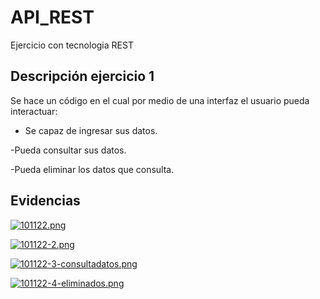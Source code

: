 # API_REST
Ejercicio con tecnologia REST


## Descripción ejercicio 1


Se hace un código en el cual por medio de una interfaz el usuario pueda interactuar:

   - Se capaz de ingresar sus datos.

   
   -Pueda consultar sus datos.


   -Pueda eliminar los datos que consulta.




## Evidencias


[![101122.png](https://i.postimg.cc/NfmSb7FP/101122.png)](https://postimg.cc/N5GdjX11)



[![101122-2.png](https://i.postimg.cc/3J5by41j/101122-2.png)](https://postimg.cc/3W1ZVwPW)



[![101122-3-consultadatos.png](https://i.postimg.cc/FKBTh71L/101122-3-consultadatos.png)](https://postimg.cc/VSXqRsqf)


[![101122-4-eliminados.png](https://i.postimg.cc/ZKxjCfCZ/101122-4-eliminados.png)](https://postimg.cc/8jsLYmRn)









